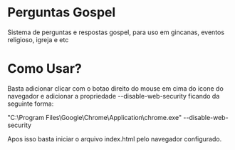 Perguntas Gospel
================

Sistema de perguntas e respostas gospel, para uso em gincanas, eventos religioso, igreja e etc

Como Usar?
==========
Basta adicionar clicar com o botao direito do mouse em cima do icone do navegador 
e adicionar a propriedade --disable-web-security ficando da seguinte forma:

"C:\Program Files\Google\Chrome\Application\chrome.exe" --disable-web-security

Apos isso basta iniciar o arquivo index.html pelo navegador configurado.
